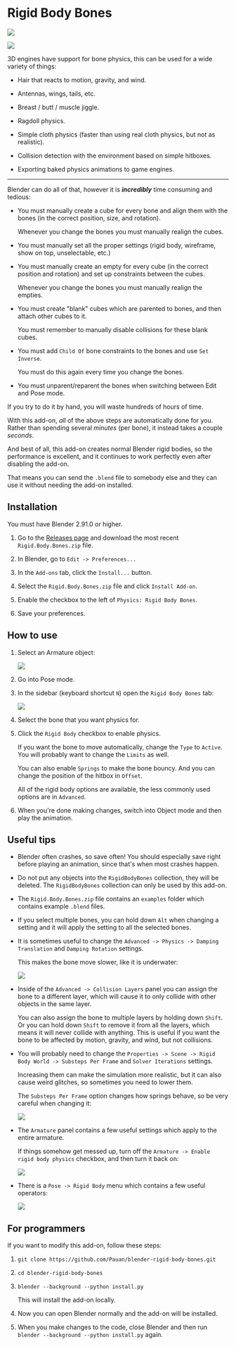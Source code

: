 # Rigid Body Bones

![][simplegif]

![][kizunagif]

[simplegif]: https://raw.githubusercontent.com/Pauan/blender-rigid-body-bones/master/Simple.gif
[kizunagif]: https://raw.githubusercontent.com/Pauan/blender-rigid-body-bones/master/Kizuna%20AI.gif

3D engines have support for bone physics, this can be used for a wide variety of things:

* Hair that reacts to motion, gravity, and wind.

* Antennas, wings, tails, etc.

* Breast / butt / muscle jiggle.

* Ragdoll physics.

* Simple cloth physics (faster than using real cloth physics, but not as realistic).

* Collision detection with the environment based on simple hitboxes.

* Exporting baked physics animations to game engines.

----

Blender can do all of that, however it is ***incredibly*** time consuming and tedious:

* You must manually create a cube for every bone and align them with the bones (in the correct position, size, and rotation).

   Whenever you change the bones you must manually realign the cubes.

* You must manually set all the proper settings (rigid body, wireframe, show on top, unselectable, etc.)

* You must manually create an empty for every cube (in the correct position and rotation) and set up constraints between the cubes.

   Whenever you change the bones you must manually realign the empties.

* You must create "blank" cubes which are parented to bones, and then attach other cubes to it.

   You must remember to manually disable collisions for these blank cubes.

* You must add `Child Of` bone constraints to the bones and use `Set Inverse`.

   You must do this again every time you change the bones.

* You must unparent/reparent the bones when switching between Edit and Pose mode.

If you try to do it by hand, you will waste hundreds of hours of time.

With this add-on, *all* of the above steps are automatically done for you. Rather than spending several *minutes* (per bone), it instead takes a couple *seconds*.

And best of all, this add-on creates normal Blender rigid bodies, so the performance is excellent, and it continues to work perfectly even after disabling the add-on.

That means you can send the `.blend` file to somebody else and they can use it without needing the add-on installed.


## Installation

You must have Blender 2.91.0 or higher.

1. Go to the [Releases page](https://github.com/Pauan/blender-rigid-body-bones/releases) and download the most recent `Rigid.Body.Bones.zip` file.

2. In Blender, go to `Edit -> Preferences...`

3. In the `Add-ons` tab, click the `Install...` button.

4. Select the `Rigid.Body.Bones.zip` file and click `Install Add-on`.

5. Enable the checkbox to the left of `Physics: Rigid Body Bones`.

6. Save your preferences.


## How to use

1. Select an Armature object:

   ![][usage01]

2. Go into Pose mode.

3. In the sidebar (keyboard shortcut `N`) open the `Rigid Body Bones` tab:

   ![][usage02]

4. Select the bone that you want physics for.

5. Click the `Rigid Body` checkbox to enable physics.

   If you want the bone to move automatically, change the `Type` to `Active`. You will probably want to change the `Limits` as well.

   You can also enable `Springs` to make the bone bouncy. And you can change the position of the hitbox in `Offset`.

   All of the rigid body options are available, the less commonly used options are in `Advanced`.

6. When you're done making changes, switch into Object mode and then play the animation.


## Useful tips

* Blender often crashes, so save often! You should especially save right before playing an animation, since that's when most crashes happen.

* Do not put any objects into the `RigidBodyBones` collection, they will be deleted. The `RigidBodyBones` collection can only be used by this add-on.

* The `Rigid.Body.Bones.zip` file contains an `examples` folder which contains example `.blend` files.

* If you select multiple bones, you can hold down `Alt` when changing a setting and it will apply the setting to all the selected bones.

* It is sometimes useful to change the `Advanced -> Physics -> Damping Translation` and `Damping Rotation` settings.

   This makes the bone move slower, like it is underwater:

   ![][usage06]

* Inside of the `Advanced -> Collision Layers` panel you can assign the bone to a different layer, which will cause it to only collide with other objects in the same layer.

   You can also assign the bone to multiple layers by holding down `Shift`. Or you can hold down `Shift` to remove it from all the layers, which means it will never collide with anything. This is useful if you want the bone to be affected by motion, gravity, and wind, but not collisions.

* You will probably need to change the `Properties -> Scene -> Rigid Body World -> Substeps Per Frame` and `Solver Iterations` settings.

   Increasing them can make the simulation more realistic, but it can also cause weird glitches, so sometimes you need to lower them.

   The `Substeps Per Frame` option changes how springs behave, so be very careful when changing it:

   ![][usage05]

* The `Armature` panel contains a few useful settings which apply to the entire armature.

   If things somehow get messed up, turn off the `Armature -> Enable rigid body physics` checkbox, and then turn it back on:

   ![][usage04]

* There is a `Pose -> Rigid Body` menu which contains a few useful operators:

   ![][usage03]

[usage01]: https://raw.githubusercontent.com/Pauan/blender-rigid-body-bones/master/Usage%2001.PNG
[usage02]: https://raw.githubusercontent.com/Pauan/blender-rigid-body-bones/master/Usage%2002.PNG
[usage03]: https://raw.githubusercontent.com/Pauan/blender-rigid-body-bones/master/Usage%2003.PNG
[usage04]: https://raw.githubusercontent.com/Pauan/blender-rigid-body-bones/master/Usage%2004.PNG
[usage05]: https://raw.githubusercontent.com/Pauan/blender-rigid-body-bones/master/Usage%2005.PNG
[usage06]: https://raw.githubusercontent.com/Pauan/blender-rigid-body-bones/master/Usage%2006.PNG


## For programmers

If you want to modify this add-on, follow these steps:

1. `git clone https://github.com/Pauan/blender-rigid-body-bones.git`

2. `cd blender-rigid-body-bones`

3. `blender --background --python install.py`

   This will install the add-on locally.

4. Now you can open Blender normally and the add-on will be installed.

5. When you make changes to the code, close Blender and then run `blender --background --python install.py` again.
